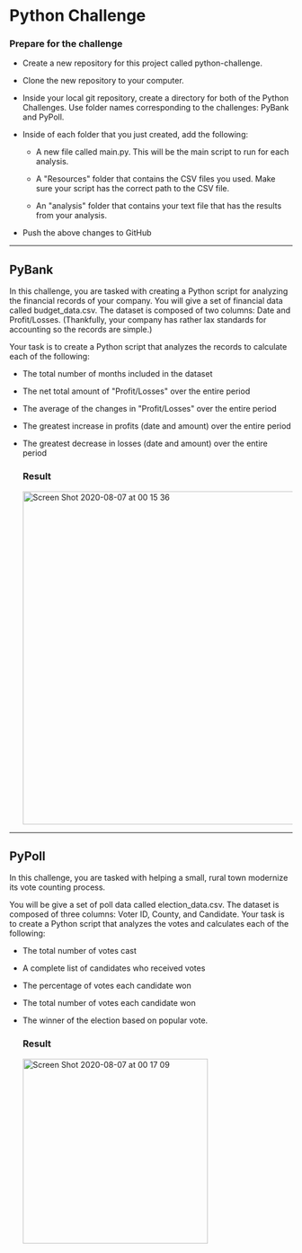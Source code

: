 # Python Challenge


### Prepare for the challenge


- Create a new repository for this project called python-challenge. 

- Clone the new repository to your computer.

- Inside your local git repository, create a directory for both of the  Python Challenges. Use folder names corresponding to the challenges: PyBank and  PyPoll.

- Inside of each folder that you just created, add the following:

  - A new file called main.py. This will be the main script to run for each analysis.

  - A "Resources" folder that contains the CSV files you used. Make sure your script has the correct path to the CSV file.

  - An "analysis" folder that contains your text file that has the results from your analysis.

- Push the above changes to GitHub 


----------------------------------

## PyBank


In this challenge, you are tasked with creating a Python script for analyzing the financial records of your company. You will give a set of financial data called budget_data.csv. The dataset is composed of two columns: Date and Profit/Losses. (Thankfully, your company has rather lax standards for accounting so the records are simple.)


Your task is to create a Python script that analyzes the records to calculate each of the following:

- The total number of months included in the dataset

- The net total amount of "Profit/Losses" over the entire period

- The average of the changes in "Profit/Losses" over the entire period

- The greatest increase in profits (date and amount) over the entire period

- The greatest decrease in losses (date and amount) over the entire period


  ### Result 


  <img width="593" alt="Screen Shot 2020-08-07 at 00 15 36" src="https://user-images.githubusercontent.com/55970064/89611561-272eac00-d843-11ea-985a-a5bac8e09a4d.png">


------------------------------------------------

## PyPoll


In this challenge, you are tasked with helping a small, rural town modernize its vote counting process.


You will be give a set of poll data called election_data.csv. The dataset is composed of three columns: Voter ID, County, and Candidate. Your task is to create a Python script that analyzes the votes and calculates each of the following:


- The total number of votes cast

- A complete list of candidates who received votes

- The percentage of votes each candidate won

- The total number of votes each candidate won

- The winner of the election based on popular vote.


  ### Result
  
  
  <img width="329" alt="Screen Shot 2020-08-07 at 00 17 09" src="https://user-images.githubusercontent.com/55970064/89611663-5ba26800-d843-11ea-95fa-5a8264997835.png">



